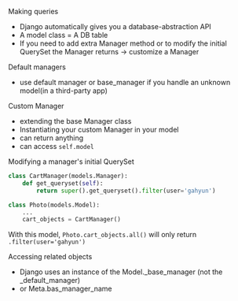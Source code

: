 Making queries
- Django automatically gives you a database-abstraction API
- A model class = A DB table
- If you need to add extra Manager method or to modify the initial QuerySet the Manager returns -> customize a Manager

Default managers
- use default manager or base_manager if you handle an unknown model(in a third-party app)


Custom Manager
- extending the base Manager class
- Instantiating your custom Manager in your model
- can return anything
- can access `self.model`

Modifying a manager's initial QuerySet

```python
class CartManager(models.Manager):
    def get_queryset(self):
        return super().get_queryset().filter(user='gahyun')

class Photo(models.Model):
    ...
    cart_objects = CartManager()
```
With this model, `Photo.cart_objects.all()` will only return `.filter(user='gahyun')`


Accessing related objects
- Django uses an instance of the Model._base_manager (not the _default_manager)
- or Meta.bas_manager_name
